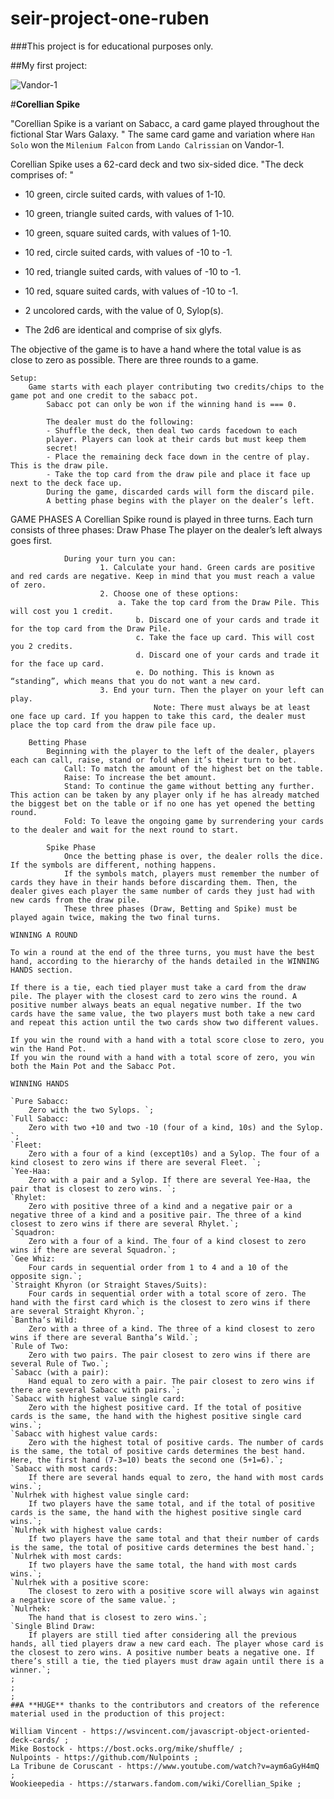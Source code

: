 # seir-project-one-ruben
###This project is for educational purposes only. 


##My first project:

![Vandor-1](https://static.wikia.nocookie.net/starwars/images/c/c1/SoloAdaptation3-CoverArt.jpg/revision/latest/scale-to-width-down/500?cb=20190719033302)

#**Corellian Spike**

"Corellian Spike is a variant on Sabacc, a card game played throughout the fictional Star Wars Galaxy. "
The same card game and variation where `Han Solo` won the `Milenium Falcon` from `Lando Calrissian` on Vandor-1. 

Corellian Spike uses a 62-card deck and two six-sided dice. 
    "The deck comprises of: "
-    10 green, circle suited cards, with values of 1-10. 
-    10 green, triangle suited cards, with values of 1-10. 
-    10 green, square suited cards, with values of 1-10. 
-    10 red, circle suited cards, with values of -10 to -1. 
-    10 red, triangle suited cards, with values of -10 to -1. 
-    10 red, square suited cards, with values of -10 to -1. 
-    2 uncolored cards, with the value of 0, Sylop(s). 

-    The 2d6 are identical and comprise of six glyfs.


The objective of the game is to have a hand where the total value is as close to zero as possible. 
There are three rounds to a game. 
```
Setup: 
    Game starts with each player contributing two credits/chips to the game pot and one credit to the sabacc pot. 
        Sabacc pot can only be won if the winning hand is === 0. 

        The dealer must do the following:
        - Shuffle the deck, then deal two cards facedown to each
        player. Players can look at their cards but must keep them
        secret!
        - Place the remaining deck face down in the centre of play. This is the draw pile.
        - Take the top card from the draw pile and place it face up next to the deck face up.
        During the game, discarded cards will form the discard pile.
        A betting phase begins with the player on the dealer’s left.
```
GAME PHASES
    A Corellian Spike round is played in three turns. Each turn consists of three phases:
        Draw Phase
            The player on the dealer’s left always goes first.
```
            During your turn you can:
                    1. Calculate your hand. Green cards are positive and red cards are negative. Keep in mind that you must reach a value of zero.
                    2. Choose one of these options:
                        a. Take the top card from the Draw Pile. This will cost you 1 credit.
                            b. Discard one of your cards and trade it for the top card from the Draw Pile.
                            c. Take the face up card. This will cost you 2 credits.
                            d. Discard one of your cards and trade it for the face up card.
                            e. Do nothing. This is known as “standing”, which means that you do not want a new card.
                    3. End your turn. Then the player on your left can play.
                                Note: There must always be at least one face up card. If you happen to take this card, the dealer must place the top card from the draw pile face up. 
```
        Betting Phase
            Beginning with the player to the left of the dealer, players each can call, raise, stand or fold when it’s their turn to bet.
                Call: To match the amount of the highest bet on the table.
                Raise: To increase the bet amount.
                Stand: To continue the game without betting any further. This action can be taken by any player only if he has already matched the biggest bet on the table or if no one has yet opened the betting round.
                Fold: To leave the ongoing game by surrendering your cards to the dealer and wait for the next round to start.
```
        Spike Phase
            Once the betting phase is over, the dealer rolls the dice. If the symbols are different, nothing happens.
            If the symbols match, players must remember the number of cards they have in their hands before discarding them. Then, the dealer gives each player the same number of cards they just had with new cards from the draw pile.
            These three phases (Draw, Betting and Spike) must be played again twice, making the two final turns.

WINNING A ROUND

To win a round at the end of the three turns, you must have the best hand, according to the hierarchy of the hands detailed in the WINNING HANDS section.

If there is a tie, each tied player must take a card from the draw pile. The player with the closest card to zero wins the round. A positive number always beats an equal negative number. If the two cards have the same value, the two players must both take a new card and repeat this action until the two cards show two different values.

If you win the round with a hand with a total score close to zero, you win the Hand Pot.
If you win the round with a hand with a total score of zero, you win both the Main Pot and the Sabacc Pot.

WINNING HANDS

`Pure Sabacc: 
    Zero with the two Sylops. `;
`Full Sabacc: 
    Zero with two +10 and two -10 (four of a kind, 10s) and the Sylop. `;
`Fleet: 
    Zero with a four of a kind (except10s) and a Sylop. The four of a kind closest to zero wins if there are several Fleet. `;
`Yee-Haa: 
    Zero with a pair and a Sylop. If there are several Yee-Haa, the pair that is closest to zero wins. `;
`Rhylet: 
    Zero with positive three of a kind and a negative pair or a negative three of a kind and a positive pair. The three of a kind closest to zero wins if there are several Rhylet.`;
`Squadron: 
    Zero with a four of a kind. The four of a kind closest to zero wins if there are several Squadron.`;
`Gee Whiz: 
    Four cards in sequential order from 1 to 4 and a 10 of the opposite sign.`;
`Straight Khyron (or Straight Staves/Suits): 
    Four cards in sequential order with a total score of zero. The hand with the first card which is the closest to zero wins if there are several Straight Khyron.`;
`Bantha’s Wild: 
    Zero with a three of a kind. The three of a kind closest to zero wins if there are several Bantha’s Wild.`;
`Rule of Two: 
    Zero with two pairs. The pair closest to zero wins if there are several Rule of Two.`;
`Sabacc (with a pair): 
    Hand equal to zero with a pair. The pair closest to zero wins if there are several Sabacc with pairs.`;
`Sabacc with highest value single card: 
    Zero with the highest positive card. If the total of positive cards is the same, the hand with the highest positive single card wins.`;
`Sabacc with highest value cards: 
    Zero with the highest total of positive cards. The number of cards is the same, the total of positive cards determines the best hand. Here, the first hand (7-3=10) beats the second one (5+1=6).`;
`Sabacc with most cards: 
    If there are several hands equal to zero, the hand with most cards wins.`;
`Nulrhek with highest value single card: 
    If two players have the same total, and if the total of positive cards is the same, the hand with the highest positive single card wins.`;
`Nulrhek with highest value cards: 
    If two players have the same total and that their number of cards is the same, the total of positive cards determines the best hand.`;
`Nulrhek with most cards: 
    If two players have the same total, the hand with most cards wins.`;
`Nulrhek with a positive score: 
    The closest to zero with a positive score will always win against a negative score of the same value.`;
`Nulrhek: 
    The hand that is closest to zero wins.`;
`Single Blind Draw: 
    If players are still tied after considering all the previous hands, all tied players draw a new card each. The player whose card is the closest to zero wins. A positive number beats a negative one. If there’s still a tie, the tied players must draw again until there is a winner.`;
;
;
;
##A **HUGE** thanks to the contributors and creators of the reference material used in the production of this project: 

William Vincent - https://wsvincent.com/javascript-object-oriented-deck-cards/ ;
Mike Bostock - https://bost.ocks.org/mike/shuffle/ ;
Nulpoints - https://github.com/Nulpoints ;
La Tribune de Coruscant - https://www.youtube.com/watch?v=aym6aGyH4mQ ;
Wookieepedia - https://starwars.fandom.com/wiki/Corellian_Spike ;
